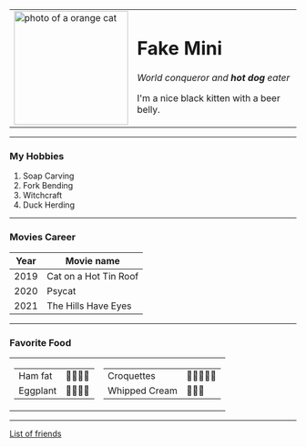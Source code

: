 <!DOCTYPE html>
<html lang="en" dir="ltr">

<head>
  <meta charset="utf-8">
  
  <title>👁 Fake Mini's Personal Site</title>
</head>

<body>
  <table cellspacing="20">
    <tr>
      <td>
        <img src="images/black.png" alt="photo of a orange cat" height="200px" width="200px">
      </td>
      <td>
        <h1>Fake Mini</h1>
        <p><em>World conqueror and <strong>hot dog</strong> eater</em></p>
        <p>I'm a nice black kitten with a beer belly.</p>
      </td>
    </tr>
  </table>
  <hr>
  <h3>My Hobbies</h3>
  <ol>
    <li>
      Soap Carving
    </li>
    <li>
      Fork Bending
    </li>
    <li>
      Witchcraft
    </li>
    <li>
      Duck Herding
    </li>
  </ol>
  <hr>
  <h3>Movies Career</h3>
  <table cellspacing="10">
    <thead>
      <th>Year</th>
      <th>Movie name</th>
    </thead>
    <tbody>
      <tr>
        <td>2019</td>
        <td>Cat on a Hot Tin Roof</td>
      </tr>
      <tr>
        <td>2020</td>
        <td>Psycat</td>
      </tr>
      <tr>
        <td>2021</td>
        <td>The Hills Have Eyes</td>
      </tr>
    </tbody>
  </table>
  <hr>
  <h3>Favorite Food</h3>
  <table cellspacing="10">
    <td>
      <table>
      <tr>
        <td>Ham fat</td>
        <td>🖤🖤🖤🖤</td>
      </tr>
      <tr>
        <td>Eggplant</td>
        <td>🖤🖤🖤🖤</td>
      </tr>
    </table></td>
    <td><table>
      <tr>
        <td>Croquettes</td>
        <td>🖤🖤🖤🖤🖤</td>
      </tr>
      <tr>
        <td>Whipped Cream</td>
        <td>🖤🖤🖤</td>
      </tr>
    </table></td>
  </table>

  <hr>
  <a href="cats.html">List of friends</a>
</body>

</html>
